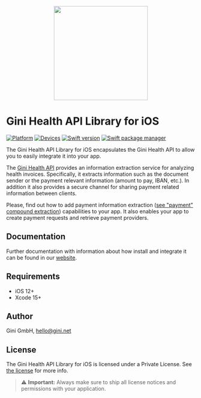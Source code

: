 <p align="center">
<img src="img/repo-logo.png" width="250">
</p>

# Gini Health API Library for iOS

[![Platform](https://img.shields.io/badge/platform-iOS-lightgrey.svg)]()
[![Devices](https://img.shields.io/badge/devices-iPhone%20%7C%20iPad-blue.svg)]()
[![Swift version](https://img.shields.io/badge/swift-5.0-orange.svg)]()
[![Swift package manager](https://img.shields.io/badge/Swift_Package_Manager-compatible-orange?style=flat-square)]()


The Gini Health API Library for iOS encapsulates the Gini Health API to allow you to easily integrate it into your app.
 
The [Gini Health API](https://health-api.gini.net/documentation/v3/#gini-health-api-documentation-v3-0) provides an information extraction service for analyzing health invoices. Specifically, it extracts information such as the document sender or the payment relevant information (amount to pay, IBAN, etc.). In addition it also provides a secure channel for sharing payment related information between clients.

Please, find out how to add payment information extraction ([see "payment" compound extraction](https://health-api.gini.net/documentation/v3/#available-compound-extractions))
capabilities to your app. It also enables your app to create payment requests and retrieve payment providers.

## Documentation

Further documentation with information about how install and integrate it can be found in our [website](https://developer.gini.net/gini-mobile-ios/GiniHealthAPILibrary/index.html).

## Requirements

- iOS 12+
- Xcode 15+

## Author

Gini GmbH, hello@gini.net

## License

The Gini Health API Library for iOS is licensed under a Private License. See [the license](https://developer.gini.net/gini-mobile-ios/GiniHealthAPILibrary/license.html) for more info.

> ⚠️  **Important:** Always make sure to ship all license notices and permissions with your application.
